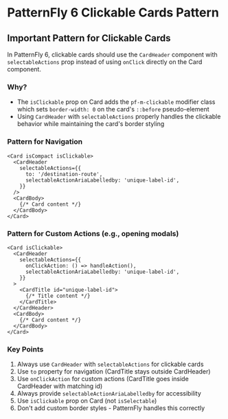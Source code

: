# PatternFly 6 Clickable Cards Pattern

## Important Pattern for Clickable Cards

In PatternFly 6, clickable cards should use the `CardHeader` component with `selectableActions` prop instead of using `onClick` directly on the Card component.

### Why?
- The `isClickable` prop on Card adds the `pf-m-clickable` modifier class which sets `border-width: 0` on the card's `::before` pseudo-element
- Using `CardHeader` with `selectableActions` properly handles the clickable behavior while maintaining the card's border styling

### Pattern for Navigation
```tsx
<Card isCompact isClickable>
  <CardHeader
    selectableActions={{
      to: '/destination-route',
      selectableActionAriaLabelledby: 'unique-label-id',
    }}
  />
  <CardBody>
    {/* Card content */}
  </CardBody>
</Card>
```

### Pattern for Custom Actions (e.g., opening modals)
```tsx
<Card isClickable>
  <CardHeader
    selectableActions={{
      onClickAction: () => handleAction(),
      selectableActionAriaLabelledby: 'unique-label-id',
    }}
  >
    <CardTitle id="unique-label-id">
      {/* Title content */}
    </CardTitle>
  </CardHeader>
  <CardBody>
    {/* Card content */}
  </CardBody>
</Card>
```

### Key Points
1. Always use `CardHeader` with `selectableActions` for clickable cards
2. Use `to` property for navigation (CardTitle stays outside CardHeader)
3. Use `onClickAction` for custom actions (CardTitle goes inside CardHeader with matching id)
4. Always provide `selectableActionAriaLabelledby` for accessibility
5. Use `isClickable` prop on Card (not `isSelectable`)
6. Don't add custom border styles - PatternFly handles this correctly